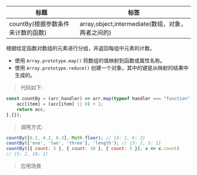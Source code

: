 |  标题   | 标签  |
|  ----  | ----  |
| countBy(根据参数条件来计数的函数) | array,object,intermediate(数组，对象，两者之间的) |

根据给定函数对数组的元素进行分组，并返回每组中元素的计数。

* 使用 `Array.prototype.map()` 将数组的值映射到函数或属性名称。
* 使用 `Array.prototype.reduce()` 创建一个对象，其中的键是从映射的结果中生成的。

> 代码如下:

```js
const countBy = (arr,handler) => arr.map(typeof handler === "function" ? handler : val => val[handler]).reduce((acc,item) => {
    acc[item] = (acc[item] || 0) + 1;
    return acc;
},{});
```

> 调用方式:

```js
countBy([6.1, 4.2, 6.3], Math.floor); // {4: 1, 6: 2}
countBy(['one', 'two', 'three'], 'length'); // {3: 2, 5: 1}
countBy([{ count: 5 }, { count: 10 }, { count: 5 }], x => x.count)
// {5: 2, 10: 1}
```

> 应用场景
